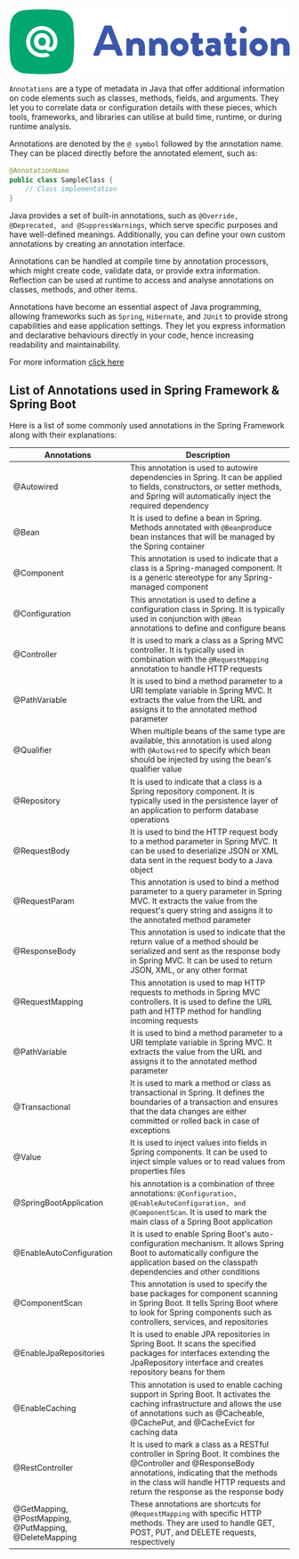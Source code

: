 <div align="center">
<img src="./images/AnnotationsLogo.png" alt="SpringLogo">
</div>

`Annotations` are a type of metadata in Java that offer additional information on code elements such as classes, methods, fields, and arguments. They let you to correlate data or configuration details with these pieces, which tools, frameworks, and libraries can utilise at build time, runtime, or during runtime analysis.

Annotations are denoted by the `@ symbol` followed by the annotation name. They can be placed directly before the annotated element, such as:

```java
@AnnotationName
public class SampleClass {
    // Class implementation
}

```
Java provides a set of built-in annotations, such as `@Override, @Deprecated, and @SuppressWarnings`, which serve specific purposes and have well-defined meanings. Additionally, you can define your own custom annotations by creating an annotation interface.

Annotations can be handled at compile time by annotation processors, which might create code, validate data, or provide extra information. Reflection can be used at runtime to access and analyse annotations on classes, methods, and other items.

Annotations have become an essential aspect of Java programming, allowing frameworks such as `Spring`, `Hibernate`, and `JUnit` to provide strong capabilities and ease application settings. They let you express information and declarative behaviours directly in your code, hence increasing readability and maintainability.

For more information [click here](https://www.jitendrazaa.com/blog/java/meta-annotation-annotate-other-annotation/)

## List of Annotations used in Spring Framework & Spring Boot

Here is a list of some commonly used annotations in the Spring Framework along with their explanations:

| Annotations                                  | Description                                                                                                                                                                     |
|----------------------------------------------|---------------------------------------------------------------------------------------------------------------------------------------------------------------------------------|
| @Autowired                                   | This annotation is used to autowire dependencies in Spring. It can be applied to fields, constructors, or setter methods, and Spring will automatically inject the required dependency |
| @Bean                                        | It is used to define a bean in Spring. Methods annotated with `@Bean`produce bean instances that will be managed by the Spring container                                         |
| @Component                                   | This annotation is used to indicate that a class is a Spring-managed component. It is a generic stereotype for any Spring-managed component                                     |
| @Configuration                               | This annotation is used to define a configuration class in Spring. It is typically used in conjunction with `@Bean` annotations to define and configure beans                     |
| @Controller                                  |  It is used to mark a class as a Spring MVC controller. It is typically used in combination with the `@RequestMapping` annotation to handle HTTP requests                         |
| @PathVariable                                | It is used to bind a method parameter to a URI template variable in Spring MVC. It extracts the value from the URL and assigns it to the annotated method parameter|
| @Qualifier                                   | When multiple beans of the same type are available, this annotation is used along with `@Autowired` to specify which bean should be injected by using the bean's qualifier value|
| @Repository                                  | It is used to indicate that a class is a Spring repository component. It is typically used in the persistence layer of an application to perform database operations |
| @RequestBody                                 | It is used to bind the HTTP request body to a method parameter in Spring MVC. It can be used to deserialize JSON or XML data sent in the request body to a Java object|
| @RequestParam                                | This annotation is used to bind a method parameter to a query parameter in Spring MVC. It extracts the value from the request's query string and assigns it to the annotated method parameter|
| @ResponseBody                                | This annotation is used to indicate that the return value of a method should be serialized and sent as the response body in Spring MVC. It can be used to return JSON, XML, or any other format|
| @RequestMapping                              | This annotation is used to map HTTP requests to methods in Spring MVC controllers. It is used to define the URL path and HTTP method for handling incoming requests|
| @PathVariable                                | It is used to bind a method parameter to a URI template variable in Spring MVC. It extracts the value from the URL and assigns it to the annotated method parameter|
| @Transactional                               | It is used to mark a method or class as transactional in Spring. It defines the boundaries of a transaction and ensures that the data changes are either committed or rolled back in case of exceptions|
| @Value                                       | It is used to inject values into fields in Spring components. It can be used to inject simple values or to read values from properties files |
| @SpringBootApplication                       | his annotation is a combination of three annotations: `@Configuration, @EnableAutoConfiguration, and @ComponentScan`. It is used to mark the main class of a Spring Boot application|
| @EnableAutoConfiguration                     | It is used to enable Spring Boot's auto-configuration mechanism. It allows Spring Boot to automatically configure the application based on the classpath dependencies and other conditions|
| @ComponentScan                               | This annotation is used to specify the base packages for component scanning in Spring Boot. It tells Spring Boot where to look for Spring components such as controllers, services, and repositories|
| @EnableJpaRepositories                       | It is used to enable JPA repositories in Spring Boot. It scans the specified packages for interfaces extending the JpaRepository interface and creates repository beans for them|
| @EnableCaching                               | This annotation is used to enable caching support in Spring Boot. It activates the caching infrastructure and allows the use of annotations such as @Cacheable, @CachePut, and @CacheEvict for caching data|
| @RestController                              | It is used to mark a class as a RESTful controller in Spring Boot. It combines the @Controller and @ResponseBody annotations, indicating that the methods in the class will handle HTTP requests and return the response as the response body|
| @GetMapping, @PostMapping, @PutMapping, @DeleteMapping | These annotations are shortcuts for `@RequestMapping` with specific HTTP methods. They are used to handle GET, POST, PUT, and DELETE requests, respectively|
 